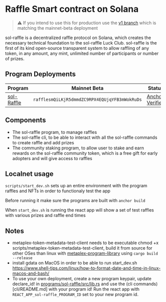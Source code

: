 # Raffle Smart contract on Solana

> :warning: If you intend to use this for production use the [v1 branch](https://github.com/sol-raffle-io/sol-raffle/tree/v1) which is matching the mainnet-beta deployment

sol-raffle is a decentralized raffle protocol on Solana, which creates the necessary technical foundation to the sol-raffle Luck Club. sol-raffle is the first of its kind open-source transparent system to allow raffling of any token, in any amount, any mint, unlimited number of participants or number of prizes.


## Program Deployments

| Program | Mainnet Beta | Status | Code |
| --------| ------------ | ------ | ---- |
| [sol-Raffle](/programs/sol-raffle/)     | `rafflesmQiLKjR5dmmdZC9RPX4EQUjqYFB3mWokRuDs` | [Anchor Verified](rafflesmQiLKjR5dmmdZC9RPX4EQUjqYFB3mWokRuDs) | [v1 branch]

## Components

- The sol-raffle program, to manage raffles
- The sol-raffle cli, to be able to interact with all the sol-raffle commands to create raffle and add prizes
- The community staking program, to allow user to stake and earn rewards on the sol-raffle community token, which is a free gift for early adopters and will give access to raffles

## Localnet usage

`scripts/start_dev.sh` sets up an entire environment with the program raffles and NFTs in order to functionaly test the app

Before running it make sure the programs are built with `anchor build`

When `start_dev.sh` is running the react app will show a set of test raffles with various prizes and raffle end times

## Notes

- metaplex-token-metadata-test-client needs to be executable chmod +x scripts/metaplex-token-metadata-test-client, build it from source for other OSes than linux with [metaplex-program-library](https://github.com/metaplex-foundation/metaplex-program-library) using `cargo build --release`
- install gdata on MacOS in order to be able to run start_dev.sh https://www.shell-tips.com/linux/how-to-format-date-and-time-in-linux-macos-and-bash/
- To use your own deployment, create a new program keypair, update declare_id! in [programs/sol-raffle/src/lib.rs](programs/sol-raffle/src/lib.rs) and use the (cli commands)[cli/README.md] with your program id! Run the react app with `REACT_APP_sol-raffle_PROGRAM_ID` set to your new program id.

